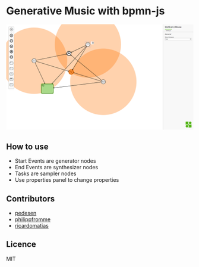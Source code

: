 # Generative Music with bpmn-js

![Camunda Modeler Plugins](./docs/screenshot.png)

## How to use

- Start Events are generator nodes
- End Events are synthesizer nodes
- Tasks are sampler nodes
- Use properties panel to change properties

## Contributors

- [pedesen](https://github.com/pedesen)
- [philippfromme](https://github.com/philippfromme)
- [ricardomatias](https://github.com/ricardomatias)

## Licence

MIT
